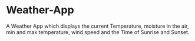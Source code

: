 # Weather-App

A Weather App which displays the current Temperature, moisture in the air, min and max temperature, wind speed and the Time of Sunrise and Sunset.
